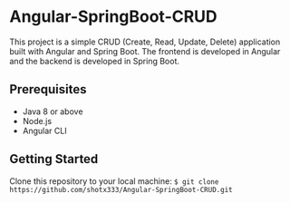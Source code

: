 # Angular-SpringBoot-CRUD

This project is a simple CRUD (Create, Read, Update, Delete) application built with Angular and Spring Boot. The frontend is developed in Angular and the backend is developed in Spring Boot. 

## Prerequisites
- Java 8 or above
- Node.js
- Angular CLI

## Getting Started

Clone this repository to your local machine:
`$ git clone https://github.com/shotx333/Angular-SpringBoot-CRUD.git`
